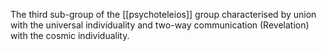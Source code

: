 The third sub-group of the [[psychoteleios]] group characterised by union with the universal individuality and two-way communication (Revelation) with the cosmic individuality. 